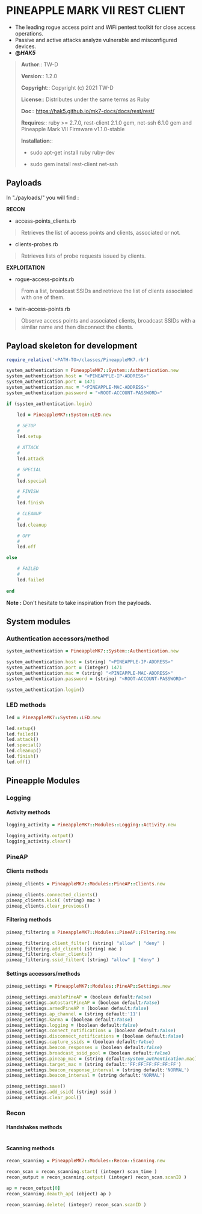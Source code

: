 # PINEAPPLE MARK VII REST CLIENT

- The leading rogue access point and WiFi pentest toolkit for close access operations.
- Passive and active attacks analyze vulnerable and misconfigured devices. 
- __@*HAK5*__

> __Author__::      TW-D
>
> __Version__::     1.2.0
>
> __Copyright__::   Copyright (c) 2021 TW-D
>
> __License__::     Distributes under the same terms as Ruby
>
> __Doc__::         https://hak5.github.io/mk7-docs/docs/rest/rest/
>
> __Requires__::    ruby >= 2.7.0, rest-client 2.1.0 gem, net-ssh 6.1.0 gem and Pineapple Mark VII Firmware v1.1.0-stable
>  
>
> __Installation__::
>
> * sudo apt-get install ruby ruby-dev
>
> * sudo gem install rest-client net-ssh

## Payloads

In "./payloads/" you will find :

__RECON__

- access-points_clients.rb
> Retrieves the list of access points and clients, associated or not.

- clients-probes.rb
> Retrieves lists of probe requests issued by clients.

__EXPLOITATION__

- rogue-access-points.rb
> From a list, broadcast SSIDs and retrieve the list of clients associated with one of them.

- twin-access-points.rb
> Observe access points and associated clients, broadcast SSIDs with a similar name and then disconnect the clients.

## Payload skeleton for development

```ruby
require_relative('<PATH-TO>/classes/PineappleMK7.rb')

system_authentication = PineappleMK7::System::Authentication.new
system_authentication.host = "<PINEAPPLE-IP-ADDRESS>"
system_authentication.port = 1471
system_authentication.mac = "<PINEAPPLE-MAC-ADDRESS>"
system_authentication.password = "<ROOT-ACCOUNT-PASSWORD>"

if (system_authentication.login)

    led = PineappleMK7::System::LED.new

    # SETUP
    #
    led.setup

    # ATTACK
    #
    led.attack

    # SPECIAL
    #
    led.special

    # FINISH
    #
    led.finish

    # CLEANUP
    #
    led.cleanup

    # OFF
    #
    led.off

else

    # FAILED
    #
    led.failed
    
end
```

__Note :__ Don't hesitate to take inspiration from the payloads.

## System modules

### Authentication accessors/method

```ruby
system_authentication = PineappleMK7::System::Authentication.new

system_authentication.host = (string) "<PINEAPPLE-IP-ADDRESS>"
system_authentication.port = (integer) 1471
system_authentication.mac = (string) "<PINEAPPLE-MAC-ADDRESS>"
system_authentication.password = (string) "<ROOT-ACCOUNT-PASSWORD>"

system_authentication.login()
```

### LED methods

```ruby
led = PineappleMK7::System::LED.new

led.setup()
led.failed()
led.attack()
led.special()
led.cleanup()
led.finish()
led.off()
```

## Pineapple Modules

### Logging

#### Activity methods

```ruby
logging_activity = PineappleMK7::Modules::Logging::Activity.new

logging_activity.output()
logging_activity.clear()
```

### PineAP

#### Clients methods

```ruby
pineap_clients = PineappleMK7::Modules::PineAP::Clients.new

pineap_clients.connected_clients()
pineap_clients.kick( (string) mac )
pineap_clients.clear_previous()
```

#### Filtering methods

```ruby
pineap_filtering = PineappleMK7::Modules::PineAP::Filtering.new

pineap_filtering.client_filter( (string) "allow" | "deny" )
pineap_filtering.add_client( (string) mac )
pineap_filtering.clear_clients()
pineap_filtering.ssid_filter( (string) "allow" | "deny" )
```

#### Settings accessors/methods

```ruby
pineap_settings = PineappleMK7::Modules::PineAP::Settings.new

pineap_settings.enablePineAP = (boolean default:false)
pineap_settings.autostartPineAP = (boolean default:false)
pineap_settings.armedPineAP = (boolean default:false)
pineap_settings.ap_channel = (string default:'11')
pineap_settings.karma = (boolean default:false)
pineap_settings.logging = (boolean default:false)
pineap_settings.connect_notifications = (boolean default:false)
pineap_settings.disconnect_notifications = (boolean default:false)
pineap_settings.capture_ssids = (boolean default:false)
pineap_settings.beacon_responses = (boolean default:false)
pineap_settings.broadcast_ssid_pool = (boolean default:false)
pineap_settings.pineap_mac = (string default:system_authentication.mac)
pineap_settings.target_mac = (string default:'FF:FF:FF:FF:FF:FF')
pineap_settings.beacon_response_interval = (string default:'NORMAL')
pineap_settings.beacon_interval = (string default:'NORMAL')

pineap_settings.save()
pineap_settings.add_ssid( (string) ssid )
pineap_settings.clear_pool()
```

### Recon

#### Handshakes methods

```ruby

```

#### Scanning methods

```ruby
recon_scanning = PineappleMK7::Modules::Recon::Scanning.new

recon_scan = recon_scanning.start( (integer) scan_time )
recon_output = recon_scanning.output( (integer) recon_scan.scanID )

ap = recon_output[0]
recon_scanning.deauth_ap( (object) ap )

recon_scanning.delete( (integer) recon_scan.scanID )
```